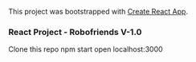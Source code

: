 This project was bootstrapped with [Create React App](https://github.com/facebook/create-react-app).

### React Project - Robofriends V-1.0
Clone this repo
npm start 
open localhost:3000
